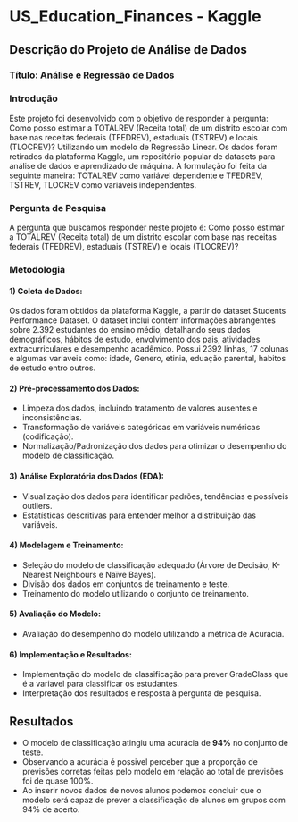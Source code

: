 # US_Education_Finances - Kaggle

## Descrição do Projeto de Análise de Dados

### Título: Análise e Regressão de Dados 

### Introdução
Este projeto foi desenvolvido com o objetivo de responder à pergunta: Como posso estimar a TOTALREV (Receita total) de um distrito escolar com base nas receitas federais (TFEDREV), estaduais (TSTREV) e locais (TLOCREV)? Utilizando um modelo de Regressão Linear. Os dados foram retirados da plataforma Kaggle, um repositório popular de datasets para análise de dados e aprendizado de máquina. A formulação foi feita da seguinte maneira: TOTALREV como variável dependente e TFEDREV, TSTREV, TLOCREV como variáveis independentes.

### Pergunta de Pesquisa
A pergunta que buscamos responder neste projeto é: Como posso estimar a TOTALREV (Receita total) de um distrito escolar com base nas receitas federais (TFEDREV), estaduais (TSTREV) e locais (TLOCREV)?

### Metodologia
 #### 1) Coleta de Dados:
 Os dados foram obtidos da plataforma Kaggle, a partir do dataset Students Performance Dataset.
 O dataset inclui contém informações abrangentes sobre 2.392 estudantes do ensino médio, detalhando seus dados demográficos, hábitos de estudo, envolvimento dos pais, atividades extracurriculares e desempenho acadêmico. Possui 2392 linhas, 17 colunas e algumas variaveis como: idade, Genero, etinia, eduação parental, habitos de estudo entro outros. 
 
 #### 2) Pré-processamento dos Dados:
- Limpeza dos dados, incluindo tratamento de valores ausentes e inconsistências.
- Transformação de variáveis categóricas em variáveis numéricas (codificação).
- Normalização/Padronização dos dados para otimizar o desempenho do modelo de classificação.

#### 3) Análise Exploratória dos Dados (EDA):
   - Visualização dos dados para identificar padrões, tendências e possíveis outliers.
   - Estatísticas descritivas para entender melhor a distribuição das variáveis.

#### 4) Modelagem e Treinamento:
  - Seleção do modelo de classificação adequado (Árvore de Decisão, K-Nearest Neighbours e Naïve Bayes).
  - Divisão dos dados em conjuntos de treinamento e teste.
  - Treinamento do modelo utilizando o conjunto de treinamento.

#### 5) Avaliação do Modelo:
  - Avaliação do desempenho do modelo utilizando a métrica de Acurácia.

#### 6) Implementação e Resultados:
  - Implementação do modelo de classificação para prever GradeClass que é a variavel para classificar os estudantes.
  - Interpretação dos resultados e resposta à pergunta de pesquisa.

## Resultados

- O modelo de classificação atingiu uma acurácia de **94%** no conjunto de teste.
- Observando a acurácia é possivel perceber que a proporção de previsões corretas feitas pelo modelo em relação ao total de previsões foi de quase 100%.
- Ao inserir novos dados de novos alunos podemos concluir que o modelo será capaz de prever a classificação de alunos em grupos com 94% de acerto.
